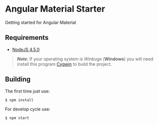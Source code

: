# Angular Material Starter

Getting started for Angular Material

## Requirements

- [NodeJS 4.5.0](https://nodejs.org/)

> _**Note**_: If your operating system is _Winbugs_ (**Windows**) you will need install this program [Cygwin](https://www.cygwin.com) to build the project.

## Building

The first time just use:

`$ npm install`

For develop cycle use:

`$ npm start`


